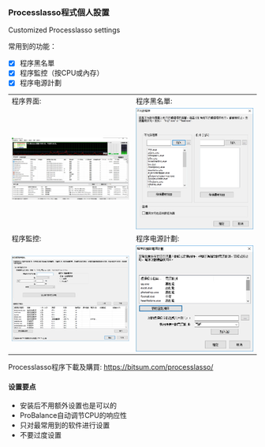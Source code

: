 ### Processlasso程式個人設置

Customized Processlasso settings

常用到的功能：

- [x] 程序黑名單 
- [x] 程序監控（按CPU或內存）
- [x] 程序电源計劃

| | |
| :-- | :-- |
| 程序界面: | 程序黑名單: |
| <img width="410" src="img/1.jpg"> | <img width="410" src="img/2.jpg"> |
| 程序監控: | 程序电源計劃: |
| <img width="410" src="img/3.jpg"> | <img width="410" src="img/4.jpg"> |

Processlasso程序下載及購買: https://bitsum.com/processlasso/

#### 设置要点

- 安装后不用额外设置也是可以的
- ProBalance自动调节CPU的响应性
- 只对最常用到的软件进行设置
- 不要过度设置

